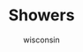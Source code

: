 ---
media: "images/rounds/soviet/showers.png"
media_type: image
type: art
title: Showers
author: [wisconsin]
desc: The Soviets shower before gearing up for training.
---